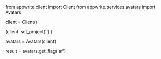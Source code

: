 from appwrite.client import Client
from appwrite.services.avatars import Avatars

client = Client()

(client
  .set_project('')
)

avatars = Avatars(client)

result = avatars.get_flag('af')
